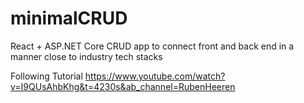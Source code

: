 # minimalCRUD
React + ASP.NET Core CRUD app to connect front and back end in a manner close to industry tech stacks

Following Tutorial https://www.youtube.com/watch?v=I9QUsAhbKhg&t=4230s&ab_channel=RubenHeeren
